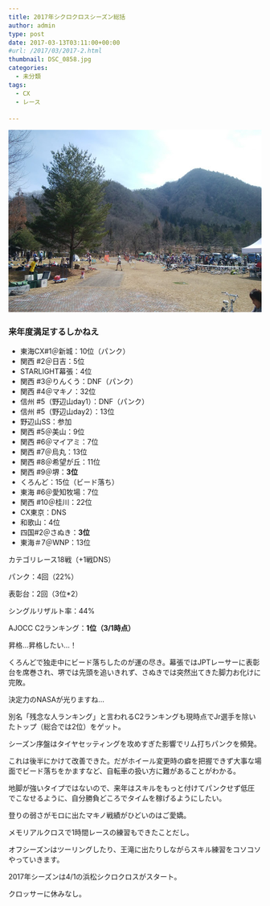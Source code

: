 ```yaml
---
title: 2017年シクロクロスシーズン総括
author: admin
type: post
date: 2017-03-13T03:11:00+00:00
#url: /2017/03/2017-2.html
thumbnail: DSC_0858.jpg
categories:
  - 未分類
tags:
  - CX
  - レース

---
```

<div class="separator" style="clear: both; text-align: center;">
  <img border="0" height="362" src="./DSC_0858.jpg" width="640" />
</div>



### 来年度満足するしかねえ



  * 東海CX#1＠新城：10位（パンク）
  * 関西 #2＠日吉：5位
  * STARLIGHT幕張：4位
  * 関西 #3＠りんくう：DNF（パンク）
  * 関西 #4＠マキノ：32位
  * 信州 #5（野辺山day1）：DNF（パンク）
  * 信州 #5（野辺山day2）：13位
  * 野辺山SS：参加
  * 関西 #5＠美山：9位
  * 関西 #6＠マイアミ：7位
  * 関西 #7＠烏丸：13位
  * 関西 #8＠希望が丘：11位
  * 関西 #9＠堺：**3位**
  * くろんど：15位（ビード落ち）
  * 東海 #6＠愛知牧場：7位
  * 関西 #10＠桂川：22位
  * CX東京：DNS
  * 和歌山：4位
  * 四国#2＠さぬき：**3位**
  * 東海＃7＠WNP：13位

カテゴリレース18戦（+1戦DNS）



パンク：4回（22%）



表彰台：2回（3位*2）



シングルリザルト率：44%



AJOCC C2ランキング：**1位（3/1時点）**





昇格…昇格したい…！



くろんどで独走中にビード落ちしたのが運の尽き。幕張ではJPTレーサーに表彰台を席巻され、堺では先頭を追いきれず、さぬきでは突然出てきた脚力お化けに完敗。



決定力のNASAが光りますね…

別名「残念な人ランキング」と言われるC2ランキングも現時点でJr選手を除いたトップ（総合では2位）をゲット。

シーズン序盤はタイヤセッティングを攻めすぎた影響でリム打ちパンクを頻発。



これは後半にかけて改善できた。だがホイール変更時の癖を把握できず大事な場面でビード落ちをかますなど、自転車の扱い方に難があることがわかる。

地脚が強いタイプではないので、来年はスキルをもっと付けてパンクせず低圧でこなせるように、自分勝負どころでタイムを稼げるようにしたい。



登りの弱さがモロに出たマキノ戦績がひどいのはご愛嬌。

メモリアルクロスで1時間レースの練習もできたことだし。

オフシーズンはツーリングしたり、王滝に出たりしながらスキル練習をコソコソやっていきます。

2017年シーズンは4/1の浜松シクロクロスがスタート。

クロッサーに休みなし。